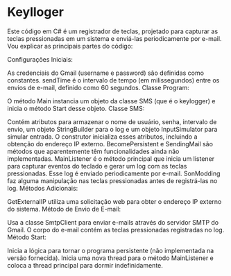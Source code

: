 # Keylloger

Este código em C# é um registrador de teclas, projetado para capturar as teclas pressionadas em um sistema e enviá-las periodicamente por e-mail. Vou explicar as principais partes do código:

Configurações Iniciais:

As credenciais do Gmail (username e password) são definidas como constantes.
sendTime é o intervalo de tempo (em milissegundos) entre os envios de e-mail, definido como 60 segundos.
Classe Program:

O método Main instancia um objeto da classe SMS (que é o keylogger) e inicia o método Start desse objeto.
Classe SMS:

Contém atributos para armazenar o nome de usuário, senha, intervalo de envio, um objeto StringBuilder para o log e um objeto InputSimulator para simular entrada.
O construtor inicializa esses atributos, incluindo a obtenção do endereço IP externo.
BecomePersistent e SendingMail são métodos que aparentemente têm funcionalidades ainda não implementadas.
MainListener é o método principal que inicia um listener para capturar eventos do teclado e gerar um log com as teclas pressionadas. Esse log é enviado periodicamente por e-mail.
SonModding faz alguma manipulação nas teclas pressionadas antes de registrá-las no log.
Métodos Adicionais:

GetExternalIP utiliza uma solicitação web para obter o endereço IP externo do sistema.
Método de Envio de E-mail:

Usa a classe SmtpClient para enviar e-mails através do servidor SMTP do Gmail.
O corpo do e-mail contém as teclas pressionadas registradas no log.
Método Start:

Inicia a lógica para tornar o programa persistente (não implementada na versão fornecida).
Inicia uma nova thread para o método MainListener e coloca a thread principal para dormir indefinidamente.
